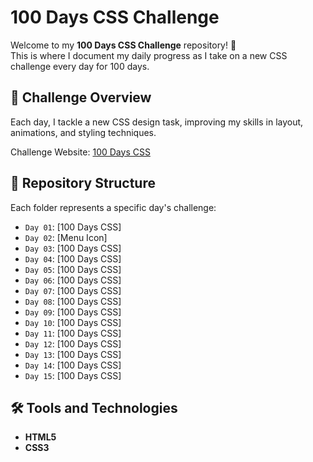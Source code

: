 # 100 Days CSS Challenge

Welcome to my **100 Days CSS Challenge** repository! 🌟  
This is where I document my daily progress as I take on a new CSS challenge every day for 100 days.  

## 🚀 Challenge Overview  
Each day, I tackle a new CSS design task, improving my skills in layout, animations, and styling techniques.

Challenge Website: [100 Days CSS](https://100dayscss.com)  

## 📁 Repository Structure  
Each folder represents a specific day's challenge:  
- `Day 01`: [100 Days CSS]
- `Day 02`: [Menu Icon]
- `Day 03`: [100 Days CSS]
- `Day 04`: [100 Days CSS]
- `Day 05`: [100 Days CSS]
- `Day 06`: [100 Days CSS]
- `Day 07`: [100 Days CSS]
- `Day 08`: [100 Days CSS]
- `Day 09`: [100 Days CSS]
- `Day 10`: [100 Days CSS]
- `Day 11`: [100 Days CSS]
- `Day 12`: [100 Days CSS]
- `Day 13`: [100 Days CSS]
- `Day 14`: [100 Days CSS]
- `Day 15`: [100 Days CSS]


## 🛠️ Tools and Technologies  
- **HTML5**  
- **CSS3**  

